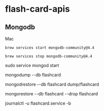 # flash-card-apis
## Mongodb
Mac 

```brew services start mongodb-community@4.4```

```brew services stop mongodb-community@4.4```


sudo service mongod start

mongodump --db flashcard

mongodrestore --db flashcard dump/flashcard

mongorestore --db flashcard --drop flashcard

journalctl -u flashcard.service -b

